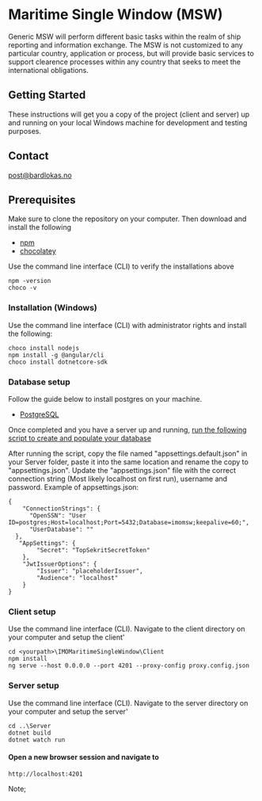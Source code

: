 # Maritime Single Window (MSW)
Generic MSW will perform different basic tasks within the realm of ship reporting and information exchange. The MSW is not customized to any particular country, application or process, but will provide basic services to support clearence processes within any country that seeks to meet the international obligations.

## Getting Started
These instructions will get you a copy of the project (client and server) up and running on your local Windows machine for development and testing purposes. 

## Contact
post@bardlokas.no

## Prerequisites
Make sure to clone the repository on your computer. 
Then download and install the following
* [npm](https://www.npmjs.com/get-npm)
* [chocolatey](https://chocolatey.org/install)


Use the command line interface (CLI) to verify the installations above

```
npm -version 
choco -v
```
### Installation (Windows)
Use the command line interface (CLI) with administrator rights and install the following:

```
choco install nodejs
npm install -g @angular/cli
choco install dotnetcore-sdk
```
### Database setup
Follow the guide below to install postgres on your machine.
* [PostgreSQL](https://www.postgresql.org/download/)

Once completed and you have a server up and running, [run the following script to create and populate your database](https://github.com/Fundator/IMO-Maritime-Single-Window/blob/master/IMOMaritimeSingleWindow/Server/SqlScripts/Create_and_populate_DB.sql)

After running the script, copy the file named "appsettings.default.json" in your Server folder, paste it into the same location and rename the copy to "appsettings.json".
Update the "appsettings.json" file with the correct connection string (Most likely localhost on first run), username and password.
Example of appsettings.json:
```
{
    "ConnectionStrings": {
      "OpenSSN": "User ID=postgres;Host=localhost;Port=5432;Database=imomsw;keepalive=60;",
      "UserDatabase": ""
  },
   "AppSettings": {
        "Secret": "TopSekritSecretToken"
    },
    "JwtIssuerOptions": {
        "Issuer": "placeholderIssuer",
        "Audience": "localhost"
    }
}
```


### Client setup
Use the command line interface (CLI). Navigate to the client directory on your computer and setup the client'

```
cd <yourpath>\IMOMaritimeSingleWindow\Client
npm install
ng serve --host 0.0.0.0 --port 4201 --proxy-config proxy.config.json
```
### Server setup
Use the command line interface (CLI). Navigate to the server directory on your computer and setup the server'

```
cd ..\Server
dotnet build
dotnet watch run
```
#### Open a new browser session and navigate to
`http://localhost:4201`

Note; 
